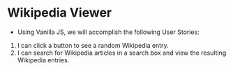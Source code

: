 # Wikipedia Viewer

* Using Vanilla JS, we will accomplish the following User Stories:

1. I can click a button to see a random Wikipedia entry.
1. I can search for Wikipedia articles in a search box and view the resulting Wikipedia entries.